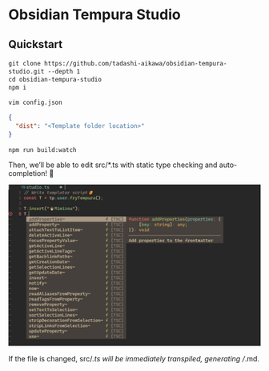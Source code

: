 # Obsidian Tempura Studio

## Quickstart

```console
git clone https://github.com/tadashi-aikawa/obsidian-tempura-studio.git --depth 1
cd obsidian-tempura-studio
npm i
```

```console
vim config.json
```

```json
{
  "dist": "<Template folder location>"
}
```

```console
npm run build:watch
```

Then, we’ll be able to edit src/*.ts with static type checking and auto-completion! 🍤

![](./image.png)

If the file is changed, src/*.ts will be immediately transpiled, generating <dist>/*.md.
